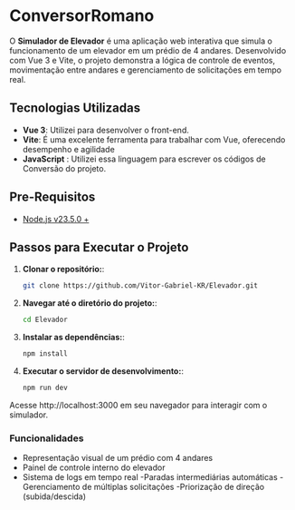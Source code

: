 # ConversorRomano

O **Simulador de Elevador** é uma aplicação web interativa que simula o funcionamento de um elevador em um prédio de 4 andares. Desenvolvido com Vue 3 e Vite, o projeto demonstra a lógica de controle de eventos, movimentação entre andares e gerenciamento de solicitações em tempo real.

## Tecnologias Utilizadas

- **Vue 3**: Utilizei para desenvolver o front-end.
- **Vite**: É uma excelente ferramenta para trabalhar com Vue, oferecendo desempenho e agilidade
- **JavaScript** : Utilizei essa linguagem para escrever os códigos de Conversão do projeto.

## Pre-Requisitos
- [Node.js v23.5.0 +](https://nodejs.org)

## Passos para Executar o Projeto

1. **Clonar o repositório:**:

   ```bash
   git clone https://github.com/Vitor-Gabriel-KR/Elevador.git

2. **Navegar até o diretório do projeto:**:

   ```bash
   cd Elevador
   
3. **Instalar as dependências:**:

   ```bash
   npm install
   
4. **Executar o servidor de desenvolvimento:**:

   ```bash
   npm run dev

Acesse http://localhost:3000 em seu navegador para interagir com o simulador.

### Funcionalidades
- Representação visual de um prédio com 4 andares
- Painel de controle interno do elevador
- Sistema de logs em tempo real
-Paradas intermediárias automáticas
-Gerenciamento de múltiplas solicitações
-Priorização de direção (subida/descida)

